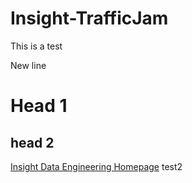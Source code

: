 # Insight-TrafficJam
This is a test

New line

# Head 1
## head 2

[Insight Data Engineering Homepage](http://www.insightdataengineering.com)
test2
